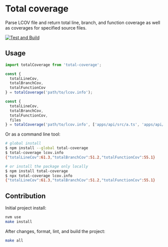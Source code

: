 # Total coverage

Parse LCOV file and return total line, branch, and function coverage as well as coverages for specified source files.

[![Test and Build](https://github.com/pavelsaman/total-coverage/actions/workflows/test-and-build.yaml/badge.svg?branch=master)](https://github.com/pavelsaman/total-coverage/actions/workflows/test-and-build.yaml)

## Usage

```ts
import totalCoverage from 'total-coverage';

const {
  totalLineCov,
  totalBranchCov,
  totalFunctionCov
} = totalCoverage('path/to/lcov.info');

const {
  totalLineCov,
  totalBranchCov,
  totalFunctionCov,
  files
} = totalCoverage('path/to/lcov.info', ['apps/api/src/a.ts', 'apps/api/src/b.ts']);
```

Or as a command line tool:

```bash
# global install
$ npm install --global total-coverage
$ total-coverage lcov.info
{"totalLineCov":61.3,"totalBranchCov":51.2,"totalFunctionCov":55.1}

# or install the package only locally
$ npm install total-coverage
$ npx total-coverage lcov.info
{"totalLineCov":61.3,"totalBranchCov":51.2,"totalFunctionCov":55.1}
```

## Contribution

Initial project install:

```bash
nvm use
make install
```

After changes, format, lint, and build the project:

```bash
make all
```
